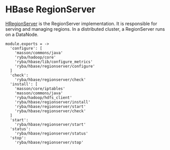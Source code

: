 
# HBase RegionServer
[HRegionServer](http://hbase.apache.org/book.html#regionserver.arch) is the RegionServer implementation.
It is responsible for serving and managing regions. In a distributed cluster, a RegionServer runs on a DataNode.

    module.exports = ->
      'configure': [
        'masson/commons/java'
        'ryba/hadoop/core'
        'ryba/hbase/lib/configure_metrics'
        'ryba/hbase/regionserver/configure'
      ]
      'check':
        'ryba/hbase/regionserver/check'
      'install': [
        'masson/core/iptables'
        'masson/commons/java'
        'ryba/hadoop/hdfs_client'
        'ryba/hbase/regionserver/install'
        'ryba/hbase/regionserver/start'
        'ryba/hbase/regionserver/check'
      ]
      'start':
        'ryba/hbase/regionserver/start'
      'status':
        'ryba/hbase/regionserver/status'
      'stop':
        'ryba/hbase/regionserver/stop'
